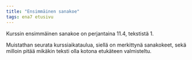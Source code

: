 ```yaml
---
title: "Ensimmäinen sanakoe"
tags: ena7 etusivu
---
```


Kurssin ensimmäinen sanakoe on perjantaina 11.4, tekstistä 1. 

Muistathan seurata kurssiaikataulua, siellä on merkittynä sanakokeet, sekä milloin pitää mikäkin teksti olla kotona etukäteen valmisteltu.
